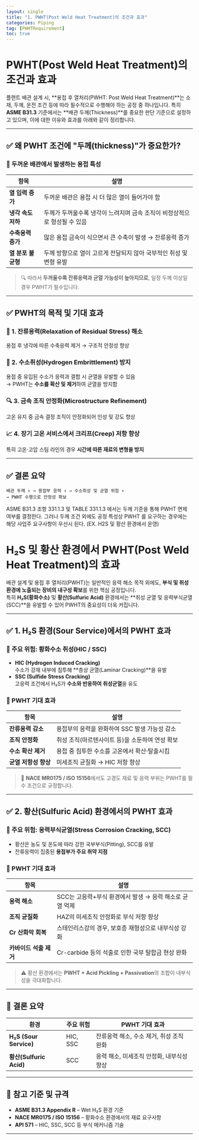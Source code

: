 ```yaml
---
layout: single
title: "1. PWHT(Post Weld Heat Treatment)의 조건과 효과"
categories: Piping
tag: [PWHTRequirement]
toc: true
---
```


# PWHT(Post Weld Heat Treatment)의 조건과 효과

플랜트 배관 설계 시, **용접 후 열처리(PWHT: Post Weld Heat Treatment)**는 소재, 두께, 운전 조건 등에 따라 필수적으로 수행해야 하는 공정 중 하나입니다. 특히 **ASME B31.3** 기준에서는 **배관 두께(Thickness)**를 중요한 판단 기준으로 설정하고 있으며, 이에 대한 이유와 효과를 아래와 같이 정리합니다.

---

## ✅ 왜 PWHT 조건에 "두께(thickness)"가 중요한가?

### 🔸 두꺼운 배관에서 발생하는 용접 특성

| 항목               | 설명                                                         |
| ------------------ | ------------------------------------------------------------ |
| **열 입력 증가**   | 두꺼운 배관은 용접 시 더 많은 열이 들어가야 함               |
| **냉각 속도 저하** | 두께가 두꺼울수록 냉각이 느려지며 금속 조직이 비정상적으로 형성될 수 있음 |
| **수축응력 증가**  | 많은 용접 금속이 식으면서 큰 수축이 발생 → 잔류응력 증가     |
| **열 분포 불균형** | 두께 방향으로 열이 고르게 전달되지 않아 국부적인 취성 및 변형 유발 |

> 🔍 따라서 **두꺼울수록 잔류응력과 균열 가능성이 높아지므로**, 일정 두께 이상일 경우 PWHT가 필수입니다.

---

## ✅ PWHT의 목적 및 기대 효과

### 🔧 1. 잔류응력(Relaxation of Residual Stress) 해소
용접 후 냉각에 따른 수축응력 제거 → 구조적 안정성 향상

### 🧪 2. 수소취성(Hydrogen Embrittlement) 방지
용접 중 유입된 수소가 응력과 결합 시 균열을 유발할 수 있음  
→ PWHT는 **수소를 확산 및 제거**하여 균열을 방지함

### 🔍 3. 금속 조직 안정화(Microstructure Refinement)
고온 유지 중 금속 결정 조직이 안정화되어 인성 및 강도 향상

### 📈 4. 장기 고온 서비스에서 크리프(Creep) 저항 향상
특히 고온·고압 스팀 라인의 경우 **시간에 따른 재료의 변형을 방지**

---

## ✅ 결론 요약

```text
배관 두께 ↑ → 용접부 응력 ↑ → 수소취성 및 균열 위험 ↑
→ PWHT 수행으로 안정성 확보
```

ASME B31.3  조항 331.1.3 및 TABLE 331.1.3 에서는 두께 기준을 통해 PWHT 면제 여부를 결정한다. 그러나 두께 조건 외에도 공정 특성상 PWHT 를 요구하는 경우에는 해당 사업주 요구사항이 우선시 된다. (EX. H2S 및 황산 환경에서 운영)



# H₂S 및 황산 환경에서 PWHT(Post Weld Heat Treatment)의 효과

배관 설계 및 용접 후 열처리(PWHT)는 일반적인 응력 해소 목적 외에도, **부식 및 취성 환경에 노출되는 장비의 내구성 확보**를 위한 핵심 공정입니다.  
특히 **H₂S(황화수소)** 및 **황산(Sulfuric Acid)** 환경에서는 **취성 균열 및 응력부식균열(SCC)**을 유발할 수 있어 PWHT의 중요성이 더욱 커집니다.

---

## ✅ 1. H₂S 환경(Sour Service)에서의 PWHT 효과

### 🔎 주요 위험: 황화수소 취성(HIC / SSC)

- **HIC (Hydrogen Induced Cracking)**  
  수소가 강재 내부에 침투해 **층상 균열(Laminar Cracking)**을 유발
- **SSC (Sulfide Stress Cracking)**  
  고응력 조건에서 H₂S가 **수소와 반응하여 취성균열**을 유도

### 🔧 PWHT 기대 효과

| 항목                 | 설명                                            |
| -------------------- | ----------------------------------------------- |
| **잔류응력 감소**    | 용접부의 응력을 완화하여 SSC 발생 가능성 감소   |
| **조직 안정화**      | 취성 조직(마르텐사이트 등)을 소둔하여 연성 확보 |
| **수소 확산 제거**   | 용접 중 침투한 수소를 고온에서 확산·탈출시킴    |
| **균열 저항성 향상** | 미세조직 균질화 → HIC 저항 향상                 |

> 📌 **NACE MR0175 / ISO 15156**에서도 고경도 재료 및 응력 부위는 PWHT를 필수 조건으로 규정합니다.

---



## ✅ 2. 황산(Sulfuric Acid) 환경에서의 PWHT 효과

### 🔎 주요 위험: 응력부식균열(Stress Corrosion Cracking, SCC)

- 황산은 농도 및 온도에 따라 강한 국부부식(Pitting), SCC를 유발
- 잔류응력이 집중된 **용접부가 주요 취약 지점**

### 🔧 PWHT 기대 효과

| 항목                   | 설명                                                    |
| ---------------------- | ------------------------------------------------------- |
| **응력 해소**          | SCC는 고응력+부식 환경에서 발생 → 응력 해소로 균열 억제 |
| **조직 균질화**        | HAZ의 미세조직 안정화로 부식 저항 향상                  |
| **Cr 산화막 회복**     | 스테인리스강의 경우, 보호층 재형성으로 내부식성 강화    |
| **카바이드 석출 제거** | Cr-carbide 등의 석출로 인한 국부 탈합금 현상 완화       |

> ⚠ 황산 환경에서는 **PWHT + Acid Pickling + Passivation**의 조합이 내부식성을 극대화합니다.

---

## 🧠 결론 요약

| 환경                    | 주요 위험 | PWHT 기대 효과                            |
| ----------------------- | --------- | ----------------------------------------- |
| **H₂S (Sour Service)**  | HIC, SSC  | 잔류응력 해소, 수소 제거, 취성 조직 완화  |
| **황산(Sulfuric Acid)** | SCC       | 응력 해소, 미세조직 안정화, 내부식성 향상 |

---

## 📘 참고 기준 및 규격

- **ASME B31.3 Appendix R** – Wet H₂S 환경 기준
- **NACE MR0175 / ISO 15156** – 황화수소 환경에서의 재료 요구사항
- **API 571** – HIC, SSC, SCC 등 부식 메커니즘 기술

---